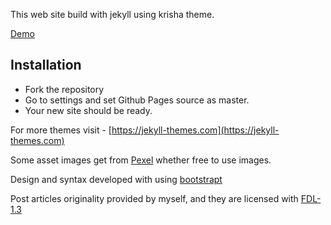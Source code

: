 This web site build with jekyll using krisha theme.

[Demo](http://webjeda.com/krishna)

## Installation
* Fork the repository
* Go to settings and set Github Pages source as master.
* Your new site should be ready.

For more themes visit - [https://jekyll-themes.com](https://jekyll-themes.com)


Some asset images get from [Pexel](https://www.pexels.com/) whether free to use images.

Design and syntax developed with using [bootstrapt](https://getbootstrap.com/)

Post articles originality provided by myself, and they are licensed with [FDL-1.3](https://www.gnu.org/licenses/fdl-1.3.html)
